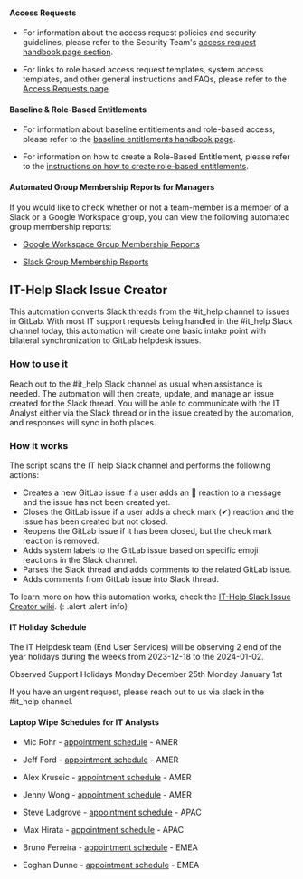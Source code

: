
#### Access Requests
<!-- MOVE_TO: /handbook/security/corporate/services/access-requests -->
- For information about the access request policies and security guidelines, please refer to the Security Team's [access request handbook page section](/handbook/security/#access-management-process).

- For links to role based access request templates, system access templates, and other general instructions and FAQs, please refer to the [Access Requests page](/handbook/business-technology/end-user-services/onboarding-access-requests/access-requests/).

#### Baseline & Role-Based Entitlements
<!-- MOVE_TO: /handbook/security/corporate/services/access-requests -->

- For information about baseline entitlements and role-based access, please refer to the [baseline entitlements handbook page](https://internal.gitlab.com/handbook/it/end-user-services/access-request/baseline-entitlements/).

- For information on how to create a Role-Based Entitlement, please refer to the [instructions on how to create role-based entitlements](https://internal.gitlab.com/handbook/it/end-user-services/access-request/baseline-entitlements/#how-do-i-create-a-role-based-entitlement-template).

#### Automated Group Membership Reports for Managers
<!-- MOVE_TO: /handbook/security/corporate/systems/google-workspace -->
<!-- comment: open to somewhere else-->

If you would like to check whether or not a team-member is a member of a Slack or a Google Workspace group, you can view the following automated group membership reports:

- [Google Workspace Group Membership Reports](https://gitlab.com/gitlab-com/security-tools/report-gsuite-group-members)

- [Slack Group Membership Reports](https://gitlab.com/gitlab-com/security-tools/report-slack-group-members)

## IT-Help Slack Issue Creator
<!-- MOVE_TO: /handbook/security/corporate/automation OR how-we-work OR services/helpdesk -->

This automation converts Slack threads from the #it_help channel to issues in GitLab. With most IT support requests being handled in the #it_help Slack channel today, this automation will create one basic intake point with bilateral synchronization to GitLab helpdesk issues.

### How to use it

Reach out to the #it_help Slack channel as usual when assistance is needed. The automation will then create, update, and manage an issue created for the Slack thread. You will be able to communicate with the IT Analyst either via the Slack thread or in the issue created by the automation, and responses will sync in both places.

### How it works

The script scans the IT help Slack channel and performs the following actions:

- Creates a new GitLab issue if a user adds an 👀 reaction to a message and the issue has not been created yet.
- Closes the GitLab issue if a user adds a check mark (✔) reaction and the issue has been created but not closed.
- Reopens the GitLab issue if it has been closed, but the check mark reaction is removed.
- Adds system labels to the GitLab issue based on specific emoji reactions in the Slack channel.
- Parses the Slack thread and adds comments to the related GitLab issue.
- Adds comments from GitLab issue into Slack thread.

To learn more on how this automation works, check the [IT-Help Slack Issue Creator wiki](https://gitlab.com/groups/gitlab-com/it/end-user-services/-/wikis/IT-Help-Slack-Issue-Creator/How-To-Use).
{: .alert .alert-info}

#### IT Holiday Schedule
<!-- MOVE_TO: /handbook/security/corporate/services/how-we-work -->
The IT Helpdesk team (End User Services) will be observing 2 end of the year holidays during the weeks from 2023-12-18 to the 2024-01-02.

Observed Support Holidays
Monday December 25th
Monday January 1st

If you have an urgent request, please reach out to us via slack in the #it_help channel.

#### Laptop Wipe Schedules for IT Analysts
<!-- MOVE_TO: /handbook/security/corporate/services/laptops -->
<!-- comment: that the offboarding laptop lock automation and other HB pages point to this one-->

- Mic Rohr - [appointment schedule](https://calendar.app.google/QrBCkxhvAxkhA36M8) - AMER

- Jeff Ford - [appointment schedule](https://calendar.app.google/Qc1wwN94q6RqEyGL9) - AMER

- Alex Kruseic - [appointment schedule](https://calendar.app.google/xsTHAQWxHmT3tpr86) - AMER

- Jenny Wong - [appointment schedule](https://calendar.app.google/HJoCYkbf4XnApqSU6) - AMER

- Steve Ladgrove - [appointment schedule](https://calendar.app.google/sno1aJBB9YhQUHXh8) - APAC

- Max Hirata - [appointment schedule](https://calendar.app.google/CMK6dKUN2otv1wsWA) - APAC

- Bruno Ferreira - [appointment schedule](https://calendar.app.google/zKj8AH9c8VmAcYX48) - EMEA

- Eoghan Dunne - [appointment schedule](https://calendar.app.google/BXECy3uLpUKdNbHe6) - EMEA
